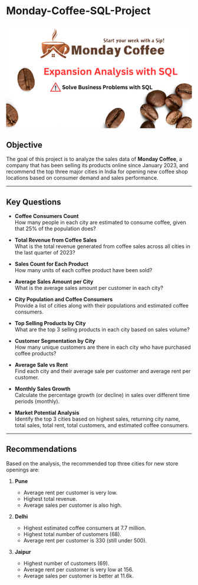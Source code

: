 # Monday-Coffee-SQL-Project
![Banner](https://raw.githubusercontent.com/Prachibansal11/Monday-Coffee-SQL-Project/9b5f1c7ae515e49f087e4d2e4f05558233cf0e94/1.png)


## Objective

The goal of this project is to analyze the sales data of **Monday Coffee**, a company that has been selling its products online since January 2023, and recommend the top three major cities in India for opening new coffee shop locations based on consumer demand and sales performance.

---

## Key Questions

- **Coffee Consumers Count**  
  How many people in each city are estimated to consume coffee, given that 25% of the population does?

- **Total Revenue from Coffee Sales**  
  What is the total revenue generated from coffee sales across all cities in the last quarter of 2023?

- **Sales Count for Each Product**  
  How many units of each coffee product have been sold?

- **Average Sales Amount per City**  
  What is the average sales amount per customer in each city?

- **City Population and Coffee Consumers**  
  Provide a list of cities along with their populations and estimated coffee consumers.

- **Top Selling Products by City**  
  What are the top 3 selling products in each city based on sales volume?

- **Customer Segmentation by City**  
  How many unique customers are there in each city who have purchased coffee products?

- **Average Sale vs Rent**  
  Find each city and their average sale per customer and average rent per customer.

- **Monthly Sales Growth**  
  Calculate the percentage growth (or decline) in sales over different time periods (monthly).

- **Market Potential Analysis**  
  Identify the top 3 cities based on highest sales, returning city name, total sales, total rent, total customers, and estimated coffee consumers.

---

## Recommendations

Based on the analysis, the recommended top three cities for new store openings are:

1. **Pune**  
   - Average rent per customer is very low.  
   - Highest total revenue.  
   - Average sales per customer is also high.

2. **Delhi**  
   - Highest estimated coffee consumers at 7.7 million.  
   - Highest total number of customers (68).  
   - Average rent per customer is 330 (still under 500).

3. **Jaipur**  
   - Highest number of customers (69).  
   - Average rent per customer is very low at 156.  
   - Average sales per customer is better at 11.6k.
